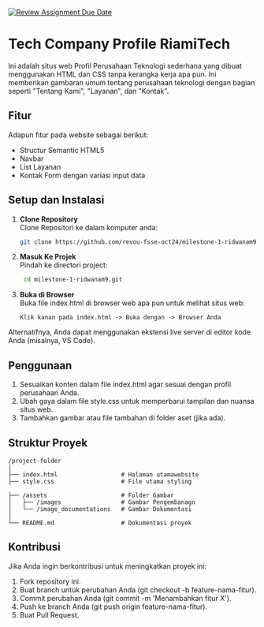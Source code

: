 [![Review Assignment Due Date](https://classroom.github.com/assets/deadline-readme-button-22041afd0340ce965d47ae6ef1cefeee28c7c493a6346c4f15d667ab976d596c.svg)](https://classroom.github.com/a/dyiPpHu0)


# Tech Company Profile RiamiTech

Ini adalah situs web Profil Perusahaan Teknologi sederhana yang dibuat menggunakan HTML dan CSS tanpa kerangka kerja apa pun. Ini memberikan gambaran umum tentang perusahaan teknologi dengan bagian seperti "Tentang Kami", "Layanan", dan "Kontak".

## Fitur

Adapun fitur pada website sebagai berikut:

- Structur Semantic HTML5
- Navbar
- List Layanan
- Kontak Form dengan variasi input data

## Setup dan Instalasi

1. **Clone Repository**  
   Clone Repositori ke dalam komputer anda:  
   ```bash  
   git clone https://github.com/revou-fsse-oct24/milestone-1-ridwanam9.git   
2. **Masuk Ke Projek**  
   Pindah ke directori project:  
   ```bash  
    cd milestone-1-ridwanam9.git   

3. **Buka di Browser**  
   Buka file index.html di browser web apa pun untuk melihat situs web:  
    ```plaintext
    Klik kanan pada index.html -> Buka dengan -> Browser Anda 

Alternatifnya, Anda dapat menggunakan ekstensi live server di editor kode Anda (misalnya, VS Code).

## Penggunaan

1. Sesuaikan konten dalam file index.html agar sesuai dengan profil perusahaan Anda.
2. Ubah gaya dalam file style.css untuk memperbarui tampilan dan nuansa situs web.
3. Tambahkan gambar atau file tambahan di folder aset (jika ada).

## Struktur Proyek

    
    /project-folder
    │
    ├── index.html                  # Halaman utamawebsite
    ├── style.css                   # File utama styling

    ├── /assets                     # Folder Gambar 
    │   ├── /images                 # Gambar Pengembanagn
    │   └── /image_documentations   # Gambar Dokumentasi
    │
    └── README.md                   # Dokumentasi proyek



## Kontribusi

Jika Anda ingin berkontribusi untuk meningkatkan proyek ini:

1. Fork repository ini.
2. Buat branch untuk perubahan Anda (git checkout -b feature-nama-fitur).
3. Commit perubahan Anda (git commit -m 'Menambahkan fitur X').
4. Push ke branch Anda (git push origin feature-nama-fitur).
5. Buat Pull Request.